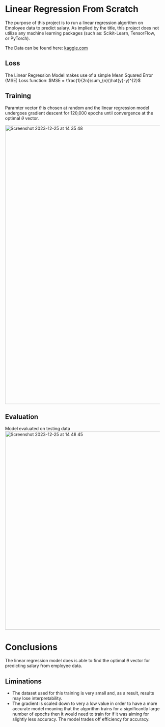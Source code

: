 # Linear Regression From Scratch
The purpose of this project is to run a linear regression algorithm on Employee data to predict salary.
As implied by the title, this project does not utilize any machine learning packages (such as: Scikit-Learn, TensorFlow, or PyTorch).


The Data can be found here: [kaggle.com](https://www.kaggle.com/code/vivinbarath/simple-linear-regression-for-salary-data/input)

## Loss
The Linear Regression Model makes use of a simple Mean Squared Error (MSE) Loss function:
$MSE = \frac{1}{2n}\sum_{n}(\hat{y}-y)^{2}$

## Training
Paramter vector $\theta$ is chosen at random and the linear regression model undergoes gradient descent for 120,000 epochs until convergence at the optimal $\theta$ vector.

<img width="908" alt="Screenshot 2023-12-25 at 14 35 48" src="https://github.com/CallihanB03/Linear.Regression.From.Scratch/assets/123860294/ca117fd9-4315-422e-9d2b-3977c46398f4">

## Evaluation
Model evaluated on testing data
<img width="646" alt="Screenshot 2023-12-25 at 14 48 45" src="https://github.com/CallihanB03/Linear.Regression.From.Scratch/assets/123860294/6bfc1f9d-f102-4832-b7d4-7e90b27134c4">

# Conclusions
The linear regression model does is able to find the optimal $\theta$ vector for predicting salary from employee data.

## Liminations
* The dataset used for this training is very small and, as a result, results may lose interpretability.
* The gradient is scaled down to very a low value in order to have a more accurate model meaning that the algorithm trains for a significantly large number of epochs then it would need to train for if it was aiming for slightly less accuracy. The model trades off efficiency for accuracy.
